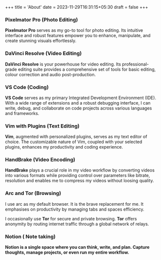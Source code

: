 +++
title = 'About'
date = 2023-11-29T16:31:15+05:30
draft = false
+++

### **Pixelmator Pro (Photo Editing)**

**Pixelmator Pro** serves as my go-to tool for photo editing. Its intuitive interface and robust features empower you to enhance, manipulate, and create stunning visuals effortlessly. 

### **DaVinci Resolve (Video Editing)**

**DaVinci Resolve** is your powerhouse for video editing. Its professional-grade editing suite provides a comprehensive set of tools for basic editing, colour correction and audio post-production.

### **VS Code (Coding)**

**VS Code** serves as my primary Integrated Development Environment (IDE). With a wide range of extensions and a robust debugging interface, I can write, debug, and collaborate on code projects across various languages and frameworks.

### **Vim with Plugins (Text Editing)**

**Vim**, augmented with personalized plugins, serves as my text editor of choice. The customizable nature of Vim, coupled with your selected plugins, enhances my productivity and coding experience.

### **HandBrake (Video Encoding)**

**HandBrake** plays a crucial role in my video workflow by converting videos into various formats while providing control over parameters like bitrate, resolution and enables me to compress my videos without loosing quality.

### Arc **and Tor (Browsing)**

I use arc as my default browser. It is the brave replacement for me. It emphasises on productivity by managing tabs and spaces efficiency. 

I occasionally use **Tor** for secure and private browsing. **Tor** offers anonymity by routing internet traffic through a global network of relays. 

### **Notion ( Note taking)**

**Notion is a single space where you can think, write, and plan. Capture thoughts, manage projects, or even run my entire workflow.**
